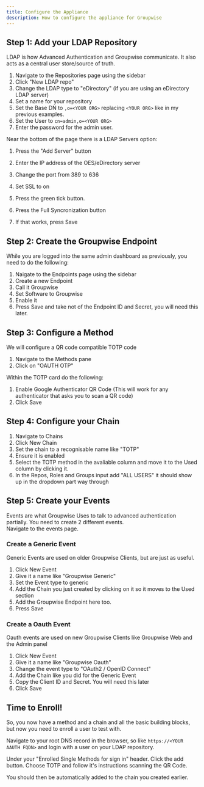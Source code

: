 ```yaml
---
title: Configure the Appliance
description: How to configure the appliance for Groupwise
---
```


## Step 1: Add your LDAP Repository
LDAP is how Advanced Authentication and Groupwise communicate. It also acts as a central user store/source of truth.

1. Navigate to the Repositories page using the sidebar
2. Click "New LDAP repo"
3. Change the LDAP type to "eDirectory" (if you are using an eDirectory LDAP server)
4. Set a name for your repository
5. Set the Base DN to `,o=<YOUR ORG>` replacing `<YOUR ORG>` like in my previous examples.
6. Set the User to `cn=admin,o=<YOUR ORG>`
7. Enter the password for the admin user.

Near the bottom of the page there is a LDAP Servers option:
1. Press the "Add Server" button
2. Enter the IP address of the OES/eDirectory server
3. Change the port from 389 to 636
4. Set SSL to on
5. Press the green tick button.

7. Press the Full Syncronization button
8. If that works, press Save

## Step 2: Create the Groupwise Endpoint
While you are logged into the same admin dashboard as previously, you need to do the following:

1. Naigate to the Endpoints page using the sidebar
2. Create a new Endpoint
3. Call it Groupwise
4. Set Software to Groupwise
5. Enable it
6. Press Save and take not of the Endpoint ID and Secret, you will need this later.

## Step 3: Configure a Method
We will configure a QR code compatible TOTP code

1. Navigate to the Methods pane
2. Click on "OAUTH OTP"

Within the TOTP card do the following:
1. Enable Google Authenticator QR Code (This will work for any authenticator that asks you to scan a QR code)
2. Click Save

## Step 4: Configure your Chain
1. Navigate to Chains
2. Click New Chain
3. Set the chain to a recognisable name like "TOTP"
4. Ensure it is enabled
5. Select the TOTP method in the avaliable column and move it to the Used column by clicking it.
6. In the Repos, Roles and Groups input add "ALL USERS" it should show up in the dropdown part way through

## Step 5: Create your Events
Events are what Groupwise Uses to talk to advanced authentication partially. You need to create 2 different events.\
Navigate to the events page.

### Create a Generic Event
Generic Events are used on older Groupwise Clients, but are just as useful.

1. Click New Event
2. Give it a name like "Groupwise Generic"
3. Set the Event type to generic
4. Add the Chain you just created by clicking on it so it moves to the Used section
5. Add the Groupwise Endpoint here too.
6. Press Save

### Create a Oauth Event
Oauth events are used on new Groupwise Clients like Groupwise Web and the Admin panel

1. Click New Event
2. Give it a name like "Groupwise Oauth"
3. Change the event type to "OAuth2 / OpenID Connect"
4. Add the Chain like you did for the Generic Event
5. Copy the Client ID and Secret. You will need this later
6. Click Save

## Time to Enroll!
So, you now have a method and a chain and all the basic building blocks, but now you need to enroll a user to test with.

Navigate to your root DNS record in the browser, so like `https://<YOUR AAUTH FQDN>` and login with a user on your LDAP repository.

Under your "Enrolled Single Methods for sign in" header. Click the add button.
Choose TOTP and follow it's instructions scanning the QR Code.

You should then be automatically added to the chain you created earlier.